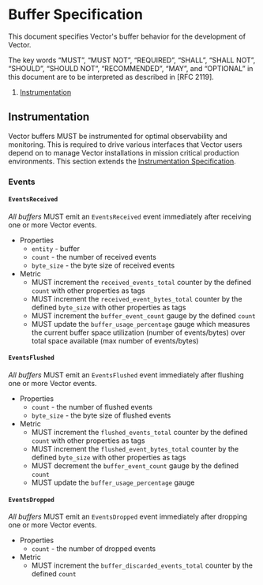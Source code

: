 # Buffer Specification

This document specifies Vector's buffer behavior for the development of Vector.

The key words “MUST”, “MUST NOT”, “REQUIRED”, “SHALL”, “SHALL NOT”, “SHOULD”,
“SHOULD NOT”, “RECOMMENDED”, “MAY”, and “OPTIONAL” in this document are to be
interpreted as described in [RFC 2119].

<!-- MarkdownTOC autolink="true" style="ordered" indent="   " -->

1. [Instrumentation](#instrumentation)

<!-- /MarkdownTOC -->

## Instrumentation

Vector buffers MUST be instrumented for optimal observability and monitoring. This is required to drive various interfaces that Vector users depend on to manage Vector installations in mission critical production environments. This section extends the [Instrumentation Specification].

### Events
#### `EventsReceived`
*All buffers* MUST emit an `EventsReceived` event immediately after receiving one or more Vector events.
* Properties
  * `entity` - buffer
  * `count` - the number of received events
  * `byte_size` - the byte size of received events
* Metric
  * MUST increment the `received_events_total` counter by the defined `count` with other properties as tags
  * MUST increment the `received_event_bytes_total` counter by the defined `byte_size` with other properties as tags
  * MUST increment the `buffer_event_count` gauge by the defined `count`
  * MUST update the `buffer_usage_percentage` gauge which measures the current buffer space utilization (number of events/bytes) over total space available (max number of events/bytes)

#### `EventsFlushed`
*All buffers* MUST emit an `EventsFlushed` event immediately after flushing one or more Vector events.
* Properties
  * `count` - the number of flushed events
  * `byte_size` - the byte size of flushed events
* Metric
  * MUST increment the `flushed_events_total` counter by the defined `count` with other properties as tags
  * MUST increment the `flushed_event_bytes_total` counter by the defined `byte_size` with other properties as tags
  * MUST decrement the `buffer_event_count` gauge by the defined `count`
  * MUST update the `buffer_usage_percentage` gauge

#### `EventsDropped`
*All buffers* MUST emit an `EventsDropped` event immediately after dropping one or more Vector events.
* Properties
  * `count` - the number of dropped events
* Metric
  * MUST increment the `buffer_discarded_events_total` counter by the defined `count`

[Instrumentation Specification]: instrumentation.md
